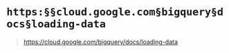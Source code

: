 # `https:§§cloud.google.com§bigquery§docs§loading-data`

> <https://cloud.google.com/bigquery/docs/loading-data>

